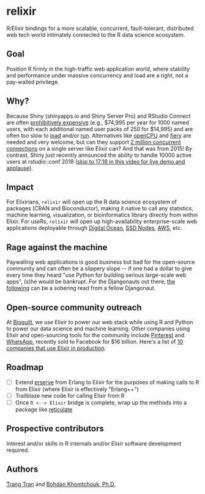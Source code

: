# relixir
R/Elixir bindings for a more scalable, concurrent, fault-tolerant, distributed web tech world intimately connected to the R data science ecosystem.

## Goal
Position R firmly in the high-traffic web application world, where stability and performance under massive concurrency and load are a right, not a pay-walled privilege.  

## Why?
Because Shiny (shinyapps.io and Shiny Server Pro) and RStudio Connect are often [prohibitively expensive](https://www.rstudio.com/pricing/) (e.g., $74,995 per year for 1000 named users, with each additional named user packs of 250 for $14,995) and are often too slow to [load](https://community.rstudio.com/t/improving-shiny-app-loading-speed/5126) and/or [run](https://support.rstudio.com/hc/en-us/articles/115000171848-Why-are-my-Shiny-apps-are-running-slowly-).  Alternatives like [openCPU](https://github.com/opencpu/opencpu) and [fiery](https://github.com/thomasp85/fiery) are needed and very welcome, but can they support [2 million concurrent connections](http://phoenixframework.org/blog/the-road-to-2-million-websocket-connections) on a single server like Elixir can?  And that was from 2015!  By contrast, Shiny _just_ recently announced the ability to handle 10000 active users at rstudio::conf 2018 ([skip to 17:16 in this video for live demo and applause](https://www.rstudio.com/resources/videos/scaling-shiny/)).  

## Impact
For Elixirians, `relixir` will open up the R data science ecosystem of packages (CRAN and Bioconductor), making it native to call any statistics, machine learning, visualization, or bioinformatics library directly from within Elixir.  For useRs, `relixir` will open up high-availability enterprise-scale web applications deployable through [Digital Ocean](https://www.digitalocean.com), [SSD Nodes](https://www.ssdnodes.com), [AWS](https://aws.amazon.com), etc.  

## Rage against the machine
Paywalling web applications is good business but bad for the open-source community and can often be a slippery slope -- if one had a dollar to give every time they heard "use Python for building serious large-scale web apps", (s)he would be bankrupt.  For the Djangonauts out there, [the following](https://cheesecakelabs.com/blog/phoenix-framework-guide-django-programmers/) can be a sobering read from a fellow Djangonaut.

## Open-source community outreach
At [Bioquilt](http://www.bioquilt.com), we use Elixir to power our web stack while using R and Python to power our data science and machine learning.  Other companies using Elixir and open-sourcing tools for the community include [Pinterest](https://venturebeat.com/2015/12/18/pinterest-elixir/) and [WhatsApp](https://www.wired.com/2015/09/whatsapp-serves-900-million-users-50-engineers/), recently sold to Facebook for $16 billion.  Here's a list of [10 companies that use Elixir in production](https://www.netguru.co/blog/10-companies-use-elixir).  

## Roadmap
- [ ] Extend [erserve](https://github.com/del/erserve) from Erlang to Elixir for the purposes of making calls to R from Elixir (where Elixir is effectively "Erlang++")
- [ ] Trailblaze new code for calling Elixir from R
- [ ] Once `R <--> Elixir` bridge is complete, wrap up the methods into a package like [reticulate](https://github.com/rstudio/reticulate) 

## Prospective contributors
Interest and/or skills in R internals and/or Elixir software development required.  

## Authors
[Trang Tran](https://github.com/ttdtrang) and [Bohdan Khomtchouk, Ph.D.](https://github.com/Bohdan-Khomtchouk)
